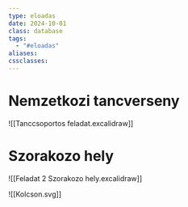 ```yaml
---
type: eloadas
date: 2024-10-01
class: database
tags:
  - "#eloadas"
aliases: 
cssclasses:
---
```

# Nemzetkozi tancverseny
![[Tanccsoportos feladat.excalidraw]]


# Szorakozo hely
![[Feladat 2 Szorakozo hely.excalidraw]]

![[Kolcson.svg]]